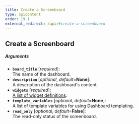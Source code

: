 ```yaml
---
title: Create a Screenboard
type: apicontent
order: 19.1
external_redirect: /api/#create-a-screenboard
---
```


## Create a Screenboard
##### Arguments
* **`board_title`** [*required*]:  
    The name of the dashboard.    
* **`description`** [*optional*, *default*=**None**]:  
    A description of the dashboard's content.
* **`widgets`** [*required*]:  
    [A list of widget definitions][1].
* **`template_variables`** [*optional*, *default*=**None**]:  
    A list of template variables for using Dashboard templating.
* **`read_only`** [*optional*, *default*=**False**]:  
    The read-only status of the screenboard.

[1]: /graphing/dashboards/widgets
